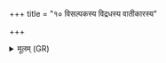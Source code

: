 +++
title = "१० विसल्पकस्य विद्रधस्य वातीकारस्य"

+++
<details><summary>मूलम् (GR)</summary>

विसल्पकस्य विद्रधस्य  
वातीकारस्य वालजेः ।  
यक्ष्माणां सर्वेषां विषं  
निर् अवोचम् अहं त्वत् ॥
</details>